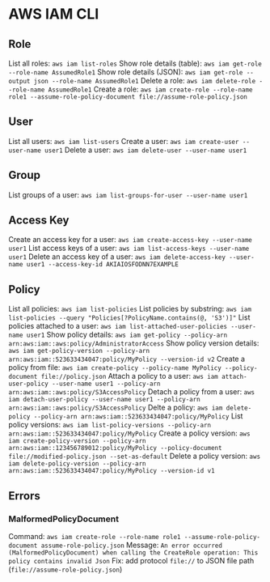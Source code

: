 # AWS IAM CLI

## Role
List all roles: `aws iam list-roles`
Show role details (table): `aws iam get-role --role-name AssumedRole1`
Show role details (JSON): `aws iam get-role --output json --role-name AssumedRole1`
Delete a role: `aws iam delete-role --role-name AssumedRole1`
Create a role: `aws iam create-role --role-name role1 --assume-role-policy-document file://assume-role-policy.json`

## User
List all users: `aws iam list-users`
Create a user: `aws iam create-user --user-name user1`
Delete a user: `aws iam delete-user --user-name user1`

## Group
List groups of a user: `aws iam list-groups-for-user --user-name user1`

## Access Key
Create an access key for a user: `aws iam create-access-key --user-name user1`
List access keys of a user: `aws iam list-access-keys --user-name user1`
Delete an access key of a user: `aws iam delete-access-key --user-name user1 --access-key-id AKIAIOSFODNN7EXAMPLE`

## Policy
List all policies: `aws iam list-policies`
List policies by substring: `aws iam list-policies --query "Policies[?PolicyName.contains(@, 'S3')]"`
List policies attached to a user: `aws iam list-attached-user-policies --user-name user1`
Show policy details: `aws iam get-policy --policy-arn arn:aws:iam::aws:policy/AdministratorAccess`
Show policy version details: `aws iam get-policy-version --policy-arn arn:aws:iam::523633434047:policy/MyPolicy --version-id v2`
Create a policy from file: `aws iam create-policy --policy-name MyPolicy --policy-document file://policy.json`
Attach a policy to a user: `aws iam attach-user-policy --user-name user1 --policy-arn arn:aws:iam::aws:policy/S3AccessPolicy`
Detach a policy from a user: `aws iam detach-user-policy --user-name user1 --policy-arn arn:aws:iam::aws:policy/S3AccessPolicy`
Delte a policy: `aws iam delete-policy --policy-arn arn:aws:iam::523633434047:policy/MyPolicy`
List policy versions: `aws iam list-policy-versions --policy-arn arn:aws:iam::523633434047:policy/MyPolicy`
Create a policy version: `aws iam create-policy-version --policy-arn arn:aws:iam::123456789012:policy/MyPolicy --policy-document file://modified-policy.json --set-as-default`
Delete a policy version: `aws iam delete-policy-version --policy-arn arn:aws:iam::523633434047:policy/MyPolicy --version-id v1`

## Errors
### MalformedPolicyDocument
Command: `aws iam create-role --role-name role1 --assume-role-policy-document assume-role-policy.json`
Message: `An error occurred (MalformedPolicyDocument) when calling the CreateRole operation: This policy contains invalid Json`
Fix: add protocol `file://` to JSON file path (`file://assume-role-policy.json`)
